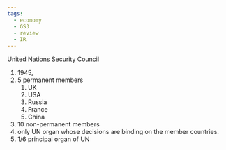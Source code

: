 ```yaml
---
tags:
  - economy
  - GS3
  - review
  - IR
---
```

United Nations Security Council
1. 1945, 
2. 5 permanent members
	1. UK
	2. USA
	3. Russia
	4. France
	5. China
3. 10 non-permanent members
4. only UN organ whose decisions are binding on the member countries.
5. 1/6 principal organ of UN